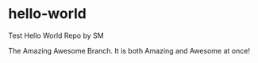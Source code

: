 # hello-world
Test Hello World Repo by SM

The Amazing Awesome Branch. It is both Amazing and Awesome at once!
